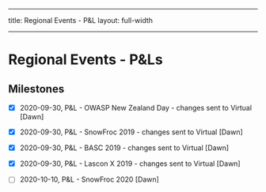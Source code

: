 
---

title: Regional Events - P&L
layout: full-width

---

# Regional Events - P&Ls


## Milestones

* [X] 2020-09-30, P&L - OWASP New Zealand Day - changes sent to Virtual [Dawn]
* [X] 2020-09-30, P&L - SnowFroc 2019 - changes sent to Virtual [Dawn]
* [X] 2020-09-30, P&L - BASC 2019 - changes sent to Virtual [Dawn]
* [X] 2020-09-30, P&L - Lascon X 2019 - changes sent to Virtual  [Dawn]
* [ ] 2020-10-10, P&L - SnowFroc 2020  [Dawn]



